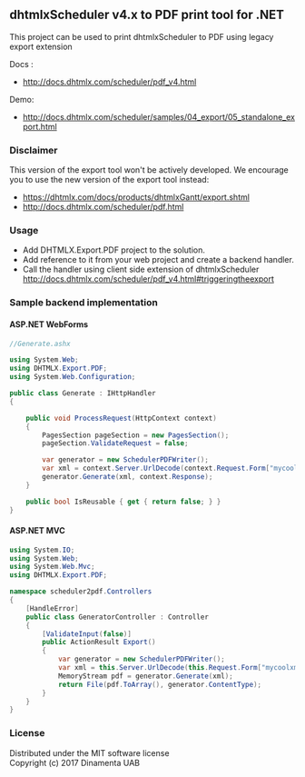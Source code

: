 dhtmlxScheduler v4.x to PDF print tool for .NET
----------------------------------------------------------

This project can be used to print dhtmlxScheduler to PDF using legacy export extension 

Docs :

  - http://docs.dhtmlx.com/scheduler/pdf_v4.html

Demo:

  - http://docs.dhtmlx.com/scheduler/samples/04_export/05_standalone_export.html

### Disclaimer
This version of the export tool won't be actively developed. We encourage you to use the new version of the export tool instead: 

 - https://dhtmlx.com/docs/products/dhtmlxGantt/export.shtml
 - http://docs.dhtmlx.com/scheduler/pdf.html


### Usage

- Add DHTMLX.Export.PDF project to the solution. 
- Add reference to it from your web project and create a backend handler.
- Call the handler using client side extension of dhtmlxScheduler http://docs.dhtmlx.com/scheduler/pdf_v4.html#triggeringtheexport

### Sample backend implementation 

#### ASP.NET WebForms

~~~cs
//Generate.ashx

using System.Web;
using DHTMLX.Export.PDF;
using System.Web.Configuration;

public class Generate : IHttpHandler
{

    public void ProcessRequest(HttpContext context)
    {           
        PagesSection pageSection = new PagesSection();
        pageSection.ValidateRequest = false;

        var generator = new SchedulerPDFWriter();
        var xml = context.Server.UrlDecode(context.Request.Form["mycoolxmlbody"]);
        generator.Generate(xml, context.Response);
    }

    public bool IsReusable { get { return false; } }
}
~~~

#### ASP.NET MVC

~~~cs
using System.IO;
using System.Web;
using System.Web.Mvc;
using DHTMLX.Export.PDF;

namespace scheduler2pdf.Controllers
{
    [HandleError]
    public class GeneratorController : Controller
    {
        [ValidateInput(false)]
        public ActionResult Export()
        {
            var generator = new SchedulerPDFWriter();
            var xml = this.Server.UrlDecode(this.Request.Form["mycoolxmlbody"]);           
            MemoryStream pdf = generator.Generate(xml);         
            return File(pdf.ToArray(), generator.ContentType);            
        }
    }
}

~~~

### License

Distributed under the MIT software license  
Copyright (c) 2017 Dinamenta UAB